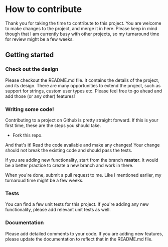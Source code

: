 # How to contribute
Thank you for taking the time to contribute to this project. You are welcome to make changes to the project, and merge it in here. Please keep in mind though that I am currently busy with other projects, so my turnaround time for review might be a few weeks.

## Getting started

### Check out the design

Please checkout the README.md file. It contains the details of the project, and its design. There are many opportunities to extend the project, such as support for strings, custom user types etc. Please feel free to go ahead and add those (or any other) features!

### Writing some code!

Contributing to a project on Github is pretty straight forward. If this is your first time, these are the steps you should take.

- Fork this repo.

And that's it! Read the code available and make any changes! Your change should not break the existing code and should pass the tests.

If you are adding new functionality, start from the branch **master**. It would be a better practice to create a new branch and work in there.

When you're done, submit a pull request to me. Like I mentioned earlier, my turnaroud time might be a few weeks.

### Tests

You can find a few unit tests for this project. If you're adding any new functionality, please add relevant unit tests as well.

### Documentation

Please add detailed comments to your code. If you are adding new features, please update the documentation to reflect that in the README.md file.